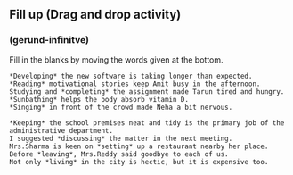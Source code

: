 ## Fill up (Drag and drop activity) 

### (gerund-infinitve)

 Fill in the blanks by moving the words given at the bottom.

```
*Developing* the new software is taking longer than expected.
*Reading* motivational stories keep Amit busy in the afternoon.
Studying and *completing* the assignment made Tarun tired and hungry.
*Sunbathing* helps the body absorb vitamin D.
*Singing* in front of the crowd made Neha a bit nervous.
```

```
*Keeping* the school premises neat and tidy is the primary job of the administrative department.
I suggested *discussing* the matter in the next meeting.
Mrs.Sharma is keen on *setting* up a restaurant nearby her place.
Before *leaving*, Mrs.Reddy said goodbye to each of us.
Not only *living* in the city is hectic, but it is expensive too. 
```